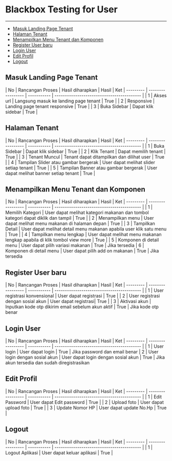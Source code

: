 # Blackbox Testing for User

---

- [Masuk Landing Page Tenant](#section-1)
- [Halaman Tenant](#section-2)
- [Menampilkan Menu Tenant dan Komponen](#section-3)
- [Register User baru](#section-4)
- [Login User](#section-5)
- [Edit Profil](#section-6)
- [Logout](#section-7)

<a name="section-1"></a>
## Masuk Landing Page Tenant

| No      | Rancangan Proses             | Hasil diharapkan    | Hasil                     | Ket
| --------- | ----------------- | ----------- | ------------------------------------------ | 
| 1     | Akses url  | Langsung masuk ke landing page tenant | True     | 
| 2     | Responsive  | Landing page tenant responsive | True     |
| 3     | Buka Sidebar  | Dapat klik sidebar | True     |

<a name="section-2"></a>
## Halaman Tenant

| No      | Rancangan Proses             | Hasil diharapkan    | Hasil                     | Ket
| --------- | ----------------- | ----------- | ------------------------------------------ | 
| 1     | Buka Sidebar  | Dapat klik sidebar | True     |
| 2     | Klik Tenant  | Dapat memilih tenant | True     |
| 3     | Tenant Muncul  | Tenant dapat ditampilkan dan dilihat user | True     |
| 4     | Tampilan Slider atau gambar bergerak  | User dapat melihat slider setiap tenant | True     |
| 5     | Tampilan Banner atau gambar bergerak  |  User dapat melihat banner setiap tenant | True |

<a name="section-3"></a>
## Menampilkan Menu Tenant dan Komponen

| No      | Rancangan Proses             | Hasil diharapkan    | Hasil                     | Ket
| --------- | ----------------- | ----------- | ------------------------------------------ | 
| 1 | Memilih Kategori | User dapat melihat kategori makanan dan tombol kategori dapat diklik dan tampil | True   |
| 2 | Menampilkan menu | User dapat melihat menu makanan di halaman depan | True   |
| 3 | Tampilkan Detail | User dapat melihat detail menu makanan apabila user klik satu menu | True   |
| 4 | Tampilkan menu lengkap | User dapat melihat menu makanan lengkap apabila di klik tombol view more | True   |
| 5 | Komponen di detail menu | User dapat pilih variasi makanan | True   | Jika tersedia
| 6 | Komponen di detail menu | User dapat pilih add on makanan | True   | Jika tersedia


<a name="section-7"></a>
## Register User baru

| No      | Rancangan Proses             | Hasil diharapkan    | Hasil                     | Ket
| --------- | ----------------- | ----------- | ------------------------------------------ | 
| 1     | User registrasi konvensional  | User dapat registrasi | True     |
| 2     | User registrasi dengan sosial akun  | User dapat registrasi| True     |
| 3     | Aktivasi akun  | Inputkan kode otp dikirim email sebelum akun aktif | True     | Jika kode otp benar

<a name="section-8"></a>
## Login User

| No      | Rancangan Proses             | Hasil diharapkan    | Hasil                     | Ket
| --------- | ----------------- | ----------- | ------------------------------------------ | 
| 1     | User login  | User dapat login | True     | Jika password dan email benar
| 2     | User login dengan sosial akun  | User dapat login dengan sosial akun | True     | Jika akun tersedia dan sudah diregistrasikan

<a name="section-9"></a>
## Edit Profil

| No      | Rancangan Proses             | Hasil diharapkan    | Hasil                     | Ket
| --------- | ----------------- | ----------- | ------------------------------------------ | 
| 1     | Edit Password  | User dapat Edit password | True     |
| 2     | Upload foto  | User dapat upload foto | True     |
| 3     | Update Nomor HP  | User dapat update No.Hp | True     |

<a name="section-10"></a>
## Logout

| No      | Rancangan Proses             | Hasil diharapkan    | Hasil                     | Ket
| --------- | ----------------- | ----------- | ------------------------------------------ | 
| 1     | Logout Aplikasi  | User dapat keluar aplikasi | True     |